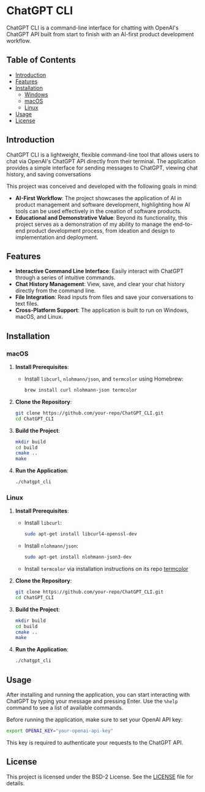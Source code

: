 # ChatGPT CLI

ChatGPT CLI is a command-line interface for chatting with OpenAI's ChatGPT API built from start to finish with an AI-first product development workflow.

## Table of Contents

- [Introduction](#introduction)
- [Features](#features)
- [Installation](#installation)
  - [Windows](#windows)
  - [macOS](#macos)
  - [Linux](#linux)
- [Usage](#usage)
- [License](#license)

## Introduction

ChatGPT CLI is a lightweight, flexible command-line tool that allows users to chat via OpenAI's ChatGPT API directly from their terminal. The application provides a simple interface for sending messages to ChatGPT, viewing chat history, and saving conversations

This project was conceived and developed with the following goals in mind:
- **AI-First Workflow**: The project showcases the application of AI in product management and software development, highlighting how AI tools can be used effectively in the creation of software products.
- **Educational and Demonstrative Value**: Beyond its functionality, this project serves as a demonstration of my ability to manage the end-to-end product development process, from ideation and design to implementation and deployment.

## Features

- **Interactive Command Line Interface**: Easily interact with ChatGPT through a series of intuitive commands.
- **Chat History Management**: View, save, and clear your chat history directly from the command line.
- **File Integration**: Read inputs from files and save your conversations to text files.
- **Cross-Platform Support**: The application is built to run on Windows, macOS, and Linux.

## Installation

### macOS

1. **Install Prerequisites**:
   - Install `libcurl`, `nlohmann/json`, and `termcolor` using Homebrew:
     ```sh
     brew install curl nlohmann-json termcolor
     ```

2. **Clone the Repository**:
   ```sh
   git clone https://github.com/your-repo/ChatGPT_CLI.git
   cd ChatGPT_CLI
   ```

3. **Build the Project**:
   ```sh
   mkdir build
   cd build
   cmake ..
   make
   ```

4. **Run the Application**:
   ```sh
   ./chatgpt_cli
   ```

### Linux

1. **Install Prerequisites**:
   - Install `libcurl`:
     ```sh
     sudo apt-get install libcurl4-openssl-dev
     ```
   - Install `nlohmann/json`:
     ```sh
     sudo apt-get install nlohmann-json3-dev
     ```
   - Install `termcolor` via installation instructions on its repo [termcolor](https://github.com/ikalnytskyi/termcolor) 

2. **Clone the Repository**:
   ```sh
   git clone https://github.com/your-repo/ChatGPT_CLI.git
   cd ChatGPT_CLI
   ```

3. **Build the Project**:
   ```sh
   mkdir build
   cd build
   cmake ..
   make
   ```

4. **Run the Application**:
   ```sh
   ./chatgpt_cli
   ```

## Usage

After installing and running the application, you can start interacting with ChatGPT by typing your message and pressing Enter. Use the `%help` command to see a list of available commands.

Before running the application, make sure to set your OpenAI API key:

```sh
export OPENAI_KEY="your-openai-api-key"
```

This key is required to authenticate your requests to the ChatGPT API.

## License

This project is licensed under the BSD-2 License. See the [LICENSE](LICENSE) file for details.
